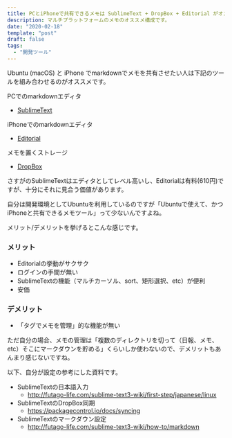 ```yaml
---
title: PCとiPhoneで共有できるメモは SublimeText + DropBox + Editorial がオススメ
description: マルチプラットフォームのメモのオススメ構成です。
date: "2020-02-18"
template: "post"
draft: false
tags:
  - "開発ツール"
---
```


Ubuntu (macOS) と iPhone でmarkdownでメモを共有させたい人は下記のツールを組み合わせるのがオススメです。

PCでのmarkdownエディタ
- [SublimeText](https://www.sublimetext.com/)

iPhoneでのmarkdownエディタ
- [Editorial](https://apps.apple.com/jp/app/editorial/id673907758)

メモを置くストレージ
- [DropBox](https://www.dropbox.com/ja/)

さすがのSublimeTextはエディタとしてレベル高いし、Editorialは有料(610円)ですが、十分にそれに見合う価値があります。

自分は開発環境としてUbuntuを利用しているのですが「Ubuntuで使えて、かつiPhoneと共有できるメモツール」って少ないんですよね。

メリット/デメリットを挙げるとこんな感じです。

### メリット
- Editorialの挙動がサクサク
- ログインの手間が無い
- SublimeTextの機能（マルチカーソル、sort、矩形選択、etc）が便利
- 安価

### デメリット
- 「タグでメモを管理」的な機能が無い

ただ自分の場合、メモの管理は「複数のディレクトリを切って（日報、メモ、etc）そこにマークダウンを貯める」くらいしか使わないので、デメリットもあんまり感じないですね。

以下、自分が設定の参考にした資料です。

- SublimeTextの日本語入力
    - http://futago-life.com/sublime-text3-wiki/first-step/japanese/linux
- SublimeTextのDropBox同期
    - https://packagecontrol.io/docs/syncing
- SublimeTextのマークダウン設定
    - http://futago-life.com/sublime-text3-wiki/how-to/markdown
